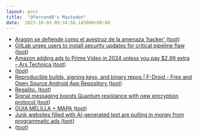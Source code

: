 ```yaml
---
layout: post
title:  "@fernand0's Mastodon"
date:  2023-10-03 09:34:56.143000+00:00
---
```

*  [Aragón se defiende como el avestruz de la amenaza ‘hacker’ ](https://www.elperiodicodearagon.com/aragon/2023/10/02/aragon-defiende-avestruz-amenaza-hacker-92737884.htm) ([toot](https://mastodon.social/@fernand0/111170400822322647))
*  [GitLab urges users to install security updates for critical pipeline flaw ](https://www.bleepingcomputer.com/news/security/gitlab-urges-users-to-install-security-updates-for-critical-pipeline-flaw) ([toot](https://mastodon.social/@fernand0/111170106999327389))
*  [Amazon adding ads to Prime Video in 2024 unless you pay $2.99 extra – Ars Technica ](https://arstechnica.com/gadgets/2023/09/amazon-jacks-up-price-of-ad-free-prime-video-by-2-99-starting-in-2024) ([toot](https://mastodon.social/@fernand0/111169832564433916))
*  [ ](https://social.hispabot.freemyip.com/@hispa) ([toot](https://mastodon.social/@fernand0/111166666260680844))
*  [Reproducible builds, signing keys, and binary repos \| F-Droid - Free and Open Source Android App Repository ](https://f-droid.org/2023/09/03/reproducible-builds-signing-keys-and-binary-repos.htm) ([toot](https://mastodon.social/@fernand0/111166653683644363))
*  [Regalito. ](https://avecesunafoto.wordpress.com/2023/10/02/regalito-2) ([toot](https://mastodon.social/@fernand0/111166503384778521))
*  [Signal messaging boosts Quantum resistance with new encryption protocol   ](https://alternativeto.net/news/2023/9/signal-messaging-boosts-quantum-resistance-with-new-encryption-protocol/) ([toot](https://mastodon.social/@fernand0/111166117602671731))
*  [GUIA MELILLA + MAPA ](https://fotografiasenmovimiento.wordpress.com/2023/10/02/guia-melilla-mapa) ([toot](https://mastodon.social/@fernand0/111165960949054524))
*  [Junk websites filled with AI-generated text are pulling in money from programmatic ads ](https://www.technologyreview.com/2023/06/26/1075504/junk-websites-filled-with-ai-generated-text-are-pulling-in-money-from-programmatic-ads) ([toot](https://mastodon.social/@fernand0/111165901092360271))
*  [ ](https://mastodon.social/users/fernand0/statuses/111165664046678936/activity) ([toot](https://mastodon.social/users/fernand0/statuses/111165664046678936/activity))
